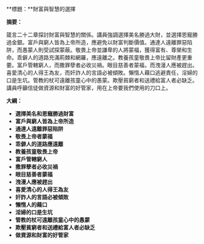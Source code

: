 **標題：**財富與智慧的選擇

**摘要：**

箴言二十二章探討財富與智慧的關係。講員強調選擇美名勝過大財，並選擇恩寵勝過金銀。富戶與窮人皆為上帝所造，應避免以財富判斷價值。通達人遠離罪惡陷阱，而愚蒙人則受試探蒙蔽。敬畏上帝並謙卑的人將蒙福，獲得富有、尊榮和生命。乖僻人的道路充滿荊棘和網羅，應遠離之。教養孩童敬畏上帝比留財產更重要。富戶管轄窮人，而撒罪孽者必收災禍。眼目慈善者蒙福，而洩漫人應被趕出。喜愛清心的人得王為友，而奸詐人的言語必被傾敗。懶惰人藉口逃避責任，淫婦的口是生坑。管教的杖可遠離孩童心中的愚蒙。欺壓貧窮者和送禮給富人者必缺乏。講員呼籲信徒做資源和財富的好管家，用在上帝要我們使用的刀口上。

**大綱：**

* **選擇美名和恩寵勝過財富**
* **富戶與窮人皆為上帝所造**
* **通達人遠離罪惡陷阱**
* **敬畏上帝者蒙福**
* **乖僻人的道路應遠離**
* **教養孩童敬畏上帝**
* **富戶管轄窮人**
* **撒罪孽者必收災禍**
* **眼目慈善者蒙福**
* **洩漫人應被趕出**
* **喜愛清心的人得王為友**
* **奸詐人的言語必被傾敗**
* **懶惰人的藉口**
* **淫婦的口是生坑**
* **管教的杖可遠離孩童心中的愚蒙**
* **欺壓貧窮者和送禮給富人者必缺乏**
* **做資源和財富的好管家**